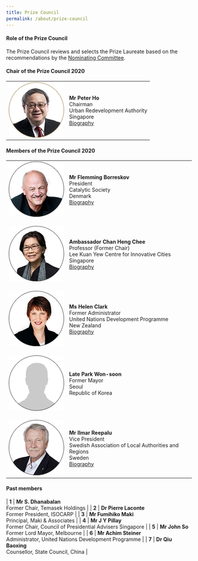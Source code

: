 ```yaml
---
title: Prize Council
permalink: /about/prize-council
---
```


#### **Role of the Prize Council**

The Prize Council reviews and selects the Prize Laureate based on the recommendations by the [Nominating Committee](/about/nominating-committee/).

#### **Chair of the Prize Council 2020**

<table style="width: 100%;" border="0" cellpadding="10">
<tbody>
<tr>
<td style="width: 150px;"><img src="/images/jury/peter-ho.png" alt="Peter Ho" /></td>
<td><strong>Mr Peter Ho</strong><br />Chairman<br />Urban Redevelopment Authority<br />Singapore<br><a href="/about/prize-jury/prize-council/peter-ho/">Biography</a></td>
</tr>
</tbody>
</table>

#### **Members of the Prize Council 2020**

<table style="width: 100%;" border="0" cellpadding="10">
<tbody>
<tr>
<td style="width: 150px;"><img src="/images/jury/flemming-borreskov.png" alt="Flemming Borreskov" /><br></td>
<td><strong>Mr Flemming Borreskov</strong><br />President<br />Catalytic Society<br />Denmark<br><a href="/about/prize-jury/prize-council/flemming-borreskov/">Biography</a></td>
</tr>
<tr>
<td><br><img src="/images/jury/chan-heng-chee.png" alt="Chan Heng Chee" /><br></td>
<td><br><strong>Ambassador Chan Heng Chee</strong><br />Professor (Former Chair)<br />Lee Kuan Yew Centre for Innovative Cities<br />Singapore<br><a href="/about/prize-jury/prize-council/chan-heng-chee/">Biography</a></td>
</tr>
<tr>
<td><br><img src="/images/jury/helen-clark.png" alt="Helen Clark" /><br></td>
<td><br><strong>Ms Helen Clark</strong><br />Former Administrator<br />United Nations Development Programme<br />New Zealand<br><a href="/about/prize-jury/prize-council/helen-clark/">Biography</a></td>
</tr>
<tr>
<td><br><img src="/images/jury/generic.png" alt="generic" /><br></td>
<td><br><strong>Late Park Won-soon</strong><br />Former Mayor<br />Seoul<br />Republic of Korea</td>
</tr>
<tr>
<td><br><img src="/images/jury/ilmar-reepalu.png" alt="Ilmar Reepalu" /><br></td>
<td><br><strong>Mr Ilmar Reepalu</strong><br />Vice President<br />Swedish Association of Local Authorities and Regions<br />Sweden<br><a href="/about/prize-jury/prize-council/ilmar-reepalu/">Biography</a></td>
</tr> 
</tbody>
</table>

#### **Past members**

| **1** | **Mr S. Dhanabalan** <br> Former Chair, Temasek Holdings | 
| **2** | **Dr Pierre Laconte** <br> Former President, ISOCARP | 
| **3** | **Mr Fumihiko Maki** <br> Principal, Maki & Associates | 
| **4** | **Mr J Y Pillay** <br> Former Chair, Council of Presidential Advisers Singapore | 
| **5** | **Mr John So** <br> Former Lord Mayor, Melbourne | 
| **6** | **Mr Achim Steiner** <br> Administrator, United Nations Development Programme |
| **7** | **Dr Qiu Baoxing** <br> Counsellor, State Council, China |
